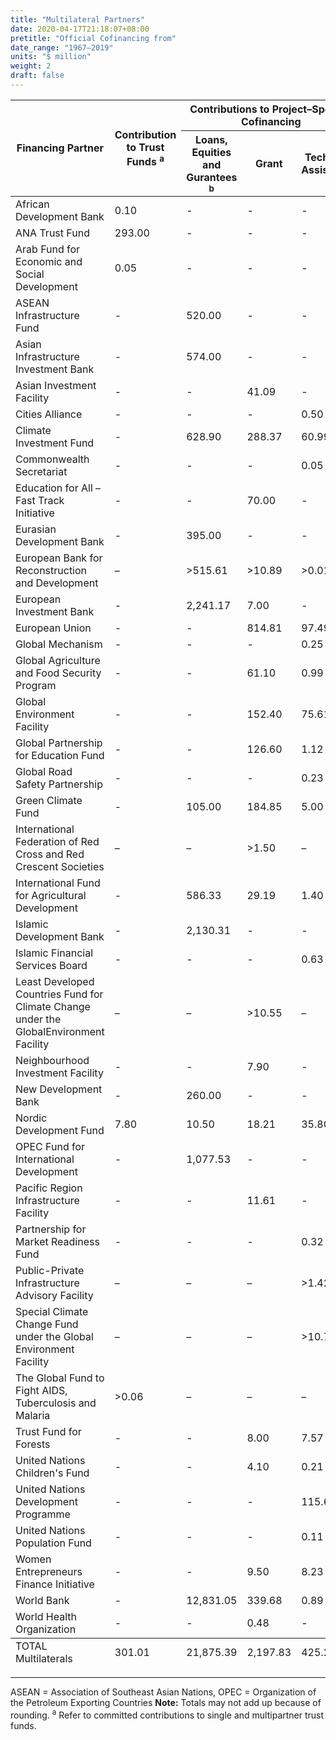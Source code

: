 ```yaml
---
title: "Multilateral Partners"
date: 2020-04-17T21:18:07+08:00
pretitle: "Official Cofinancing from"
date_range: "1967–2019"
units: "$ million"
weight: 2
draft: false
---
```


<table class="table table-bordered table-hover dr-table">
  <thead>
  <tr>
    <th rowspan="2">Financing Partner</th>
    <th rowspan="2">Contribution to Trust Funds <sup>a</sup></th>
    <th colspan="3">Contributions to Project–Specific Cofinancing</th>
    <th rowspan="2">Total</th>
  </tr>
  <tr>
    <th>Loans, Equities and Gurantees <sup>b</sup></th>
    <th>Grant</th>
    <th>Technical Assistance</th>
  </tr>
  </thead>
  <tbody>
  <tr>
    <td>African Development Bank</td>
    <td>0.10</td>
    <td>-</td>
    <td>-</td>
    <td>-</td>
    <td>0.10</td>
  </tr>
  <tr>
    <td>ANA Trust Fund</td>
    <td>293.00</td>
    <td>-</td>
    <td>-</td>
    <td>-</td>
    <td>293.00</td>
  </tr>
  <tr>
    <td>Arab Fund for Economic and Social Development</td>
    <td>0.05</td>
    <td>-</td>
    <td>-</td>
    <td>-</td>
    <td>0.05</td>
  </tr>
  <tr>
    <td>ASEAN Infrastructure Fund</td>
    <td>-</td>
    <td>520.00</td>
    <td>-</td>
    <td>-</td>
    <td>520.00</td>
  </tr>
  <tr>
    <td>
      Asian Infrastructure Investment Bank
    </td>
    <td>-</td>
    <td>574.00</td>
    <td>-</td>
    <td>-</td>
    <td>574.00</td>
  </tr>
  <tr>
    <td>Asian Investment Facility</td>
    <td>-</td>
    <td>-</td>
    <td>41.09</td>
    <td>-</td>
    <td>41.09</td>
  </tr>
  <tr>
    <td>Cities Alliance</td>
    <td>-</td>
    <td>-</td>
    <td>-</td>
    <td>0.50</td>
    <td>0.50</td>
  </tr>
  <tr>
    <td>Climate Investment Fund</td>
    <td>-</td>
    <td>628.90</td>
    <td>288.37</td>
    <td>60.99</td>
    <td>978.26</td>
  </tr>
  <tr>
    <td>Commonwealth Secretariat</td>
    <td>-</td>
    <td>-</td>
    <td>-</td>
    <td>0.05</td>
    <td>0.05</td>
  </tr>
  <tr>
    <td>Education for All – Fast Track Initiative</td>
    <td>-</td>
    <td>-</td>
    <td>70.00</td>
    <td>-</td>
    <td>70.00</td>
  </tr>
  <tr>
    <td>Eurasian Development Bank</td>
    <td>-</td>
    <td>395.00</td>
    <td>-</td>
    <td>-</td>
    <td>395.00</td>
  </tr>
  <tr>
    <td>
      European Bank for Reconstruction and Development
    </td>
    <td>–</td>
    <td>>515.61</td>
    <td>>10.89</td>
    <td>>0.01</td>
    <td>>526.51</td>
  </tr>
  <tr>
    <td>European Investment Bank</td>
    <td>-</td>
    <td>2,241.17</td>
    <td>7.00</td>
    <td>-</td>
    <td>2,248.17</td>
  </tr>
  <tr>
    <td>European Union</td>
    <td>-</td>
    <td>-</td>
    <td>814.81</td>
    <td>97.49</td>
    <td>912.29</td>
  </tr>
  <tr>
    <td>Global Mechanism</td>
    <td>-</td>
    <td>-</td>
    <td>-</td>
    <td>0.25</td>
    <td>0.25</td>
  </tr>
  <tr>
    <td>
      Global Agriculture and Food Security Program
    </td>
    <td>-</td>
    <td>-</td>
    <td>61.10</td>
    <td>0.99</td>
    <td>62.09</td>
  </tr>
  <tr>
    <td>Global Environment Facility</td>
    <td>-</td>
    <td>-</td>
    <td>152.40</td>
    <td>75.61</td>
    <td>228.01</td>
  </tr>
  <tr>
    <td>
      Global Partnership for Education Fund
    </td>
    <td>-</td>
    <td>-</td>
    <td>126.60</td>
    <td>1.12</td>
    <td>127.72</td>
  </tr>
  <tr>
    <td>
      Global Road Safety Partnership
    </td>
    <td>-</td>
    <td>-</td>
    <td>-</td>
    <td>0.23</td>
    <td>0.23</td>
  </tr>
  <tr>
    <td>Green Climate Fund</td>
    <td>-</td>
    <td>105.00</td>
    <td>184.85</td>
    <td>5.00</td>
    <td>294.85</td>
  </tr>
  <tr>
    <td>International Federation of Red Cross and Red Crescent Societies</td>
    <td>–</td>
    <td>–</td>
    <td>>1.50</td>
    <td>–</td>
    <td>>1.50</td>
  </tr>
  <tr>
    <td>
      International Fund for Agricultural Development
    </td>
    <td>-</td>
    <td>586.33</td>
    <td>29.19</td>
    <td>1.40</td>
    <td>616.92</td>
  </tr>
  <tr>
    <td>Islamic Development Bank</td>
    <td>-</td>
    <td>2,130.31</td>
    <td>-</td>
    <td>-</td>
    <td>2,130.31</td>
  </tr>
  <tr>
    <td>
      Islamic Financial Services Board
    </td>
    <td>-</td>
    <td>-</td>
    <td>-</td>
    <td>0.63</td>
    <td>0.63</td>
  </tr>
  <tr>
    <td>
      Least Developed Countries Fund for Climate Change under the
      GlobalEnvironment Facility
    </td>
    <td>–</td>
    <td>–</td>
    <td>>10.55</td>
    <td>–</td>
    <td>>10.55</td>
  </tr>
  <tr>
    <td>Neighbourhood Investment Facility</td>
    <td>-</td>
    <td>-</td>
    <td>7.90</td>
    <td>-</td>
    <td>7.90</td>
  </tr>
  <tr>
    <td>New Development Bank</td>
    <td>-</td>
    <td>260.00</td>
    <td>-</td>
    <td>-</td>
    <td>260.00</td>
  </tr>
  <tr>
    <td>Nordic Development Fund</td>
    <td>7.80</td>
    <td>10.50</td>
    <td>18.21</td>
    <td>35.80</td>
    <td>72.31</td>
  </tr>
  <tr>
    <td>OPEC Fund for International Development</td>
    <td>-</td>
    <td>1,077.53</td>
    <td>-</td>
    <td>-</td>
    <td>1,077.53</td>
  </tr>
  <tr>
    <td>
      Pacific Region Infrastructure Facility
    </td>
    <td>-</td>
    <td>-</td>
    <td>11.61</td>
    <td>-</td>
    <td>11.61</td>
  </tr>
  <tr>
    <td>
      Partnership for Market Readiness Fund
    </td>
    <td>-</td>
    <td>-</td>
    <td>-</td>
    <td>0.32</td>
    <td>0.32</td>
  </tr>
  <tr>
    <td>Public-Private Infrastructure Advisory Facility</td>
    <td>–</td>
    <td>–</td>
    <td>–</td>
    <td>>1.42</td>
    <td>>1.42</td>
  </tr>
  <tr>
    <td>Special Climate Change Fund under the Global Environment Facility</td>
    <td>–</td>
    <td>–</td>
    <td>–</td>
    <td>>10.78</td>
    <td>>10.78</td>
  </tr>
  <tr>
    <td>
      The Global Fund to Fight AIDS, Tuberculosis and Malaria
    </td>
    <td>>0.06</td>
    <td>–</td>
    <td>–</td>
    <td>–</td>
    <td>>0.06</td>
  </tr>
  <tr>
    <td>Trust Fund for Forests</td>
    <td>-</td>
    <td>-</td>
    <td>8.00</td>
    <td>7.57</td>
    <td>15.57</td>
  </tr>
  <tr>
    <td>United Nations Children&#39;s Fund</td>
    <td>-</td>
    <td>-</td>
    <td>4.10</td>
    <td>0.21</td>
    <td>4.31</td>
  </tr>
  <tr>
    <td>United Nations Development Programme</td>
    <td>-</td>
    <td>-</td>
    <td>-</td>
    <td>115.64</td>
    <td>115.64</td>
  </tr>
  <tr>
    <td>
      United Nations Population Fund
    </td>
    <td>-</td>
    <td>-</td>
    <td>-</td>
    <td>0.11</td>
    <td>0.11</td>
  </tr>
  <tr>
    <td>
      Women Entrepreneurs Finance Initiative
    </td>
    <td>-</td>
    <td>-</td>
    <td>9.50</td>
    <td>8.23</td>
    <td>17.73</td>
  </tr>
  <tr>
    <td>World Bank</td>
    <td>-</td>
    <td>12,831.05</td>
    <td>339.68</td>
    <td>0.89</td>
    <td>13,171.62</td>
  </tr>
  <tr>
    <td>World Health Organization</td>
    <td>-</td>
    <td>-</td>
    <td>0.48</td>
    <td>-</td>
    <td>0.48</td>
  </tr>
  </tbody>
  <tfoot>
  <tr>
    <td>TOTAL Multilaterals</td>
    <td>301.01</td>
    <td>21,875.39</td>
    <td>2,197.83</td>
    <td>425.23</td>
    <td>24,799.45</td>
  </tr>
  </tfoot>
</table>

---

ASEAN = Association of Southeast Asian Nations, OPEC = Organization of the Petroleum Exporting Countries
**Note:** Totals may not add up because of rounding.
<sup>a</sup> Refer to committed contributions to single and multipartner trust funds.
